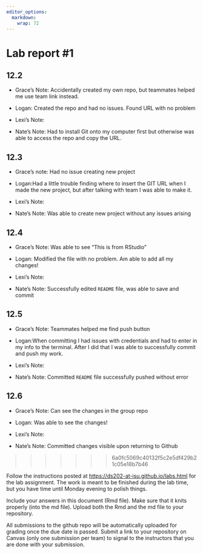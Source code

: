 ```yaml
---
editor_options: 
  markdown: 
    wrap: 72
---
```


<!-- README.md is generated from README.Rmd. Please edit the README.Rmd file -->

# Lab report #1

## 12.2

-   Grace’s Note: Accidentally created my own repo, but teammates helped
    me use team link instead.

-   Logan: Created the repo and had no issues. Found URL with no problem

-   Lexi’s Note:

-   Nate’s Note: Had to install Git onto my computer first but otherwise
    was able to access the repo and copy the URL.

## 12.3

-   Grace’s note: Had no issue creating new project

-   Logan:Had a little trouble finding where to insert the GIT URL when
    I made the new project, but after talking with team I was able to
    make it.

-   Lexi’s Note:

-   Nate’s Note: Was able to create new project without any issues
    arising

## 12.4

-   Grace’s Note: Was able to see “This is from RStudio”

-   Logan: Modified the file with no problem. Am able to add all my
    changes!

-   Lexi’s Note:

-   Nate’s Note: Successfully edited `README` file, was able to save and
    commit

## 12.5

-   Grace’s Note: Teammates helped me find push button

-   Logan:When committing I had issues with credentials and had to enter
    in my info to the terminal. After I did that I was able to
    successfully commit and push my work.

-   Lexi’s Note:

-   Nate’s Note: Committed `README` file successfully pushed without
    error

## 12.6

-   Grace’s Note: Can see the changes in the group repo

-   Logan: Was able to see the changes!

-   Lexi’s Note:

-   Nate’s Note: Committed changes visible upon returning to Github
>>>>>>> 6a0fc5069c40132f5c2e5df429b21c05e18b7b46

Follow the instructions posted at
<https://ds202-at-isu.github.io/labs.html> for the lab assignment. The
work is meant to be finished during the lab time, but you have time
until Monday evening to polish things.

Include your answers in this document (Rmd file). Make sure that it
knits properly (into the md file). Upload both the Rmd and the md file
to your repository.

All submissions to the github repo will be automatically uploaded for
grading once the due date is passed. Submit a link to your repository on
Canvas (only one submission per team) to signal to the instructors that
you are done with your submission.
